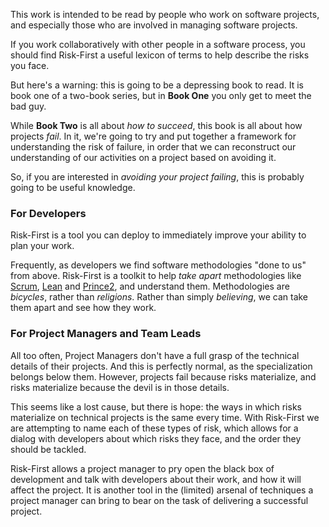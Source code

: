 This work is intended to be read by people who work on software projects, and especially those who are involved in managing software projects.   

If you work collaboratively with other people in a software process, you should find Risk-First a useful lexicon of terms to help describe the risks you face.

But here's a warning: this is going to be a depressing book to read.  It is book one of a two-book series, but in **Book One** you only get to meet the bad guy.  

While **Book Two** is all about _how to succeed_, this book is all about how projects _fail_.   In it, we're going to try and put together a framework for understanding the risk of failure, in order that we can reconstruct our understanding of our activities on a project based on avoiding it. 

So, if you are interested in _avoiding your project failing_, this is probably going to be useful knowledge.  

### For Developers

Risk-First is a tool you can deploy to immediately improve your ability to plan your work.  

Frequently, as developers we find software methodologies "done to us" from above.  Risk-First is a toolkit to help _take apart_ methodologies like [Scrum](), [Lean]() and [Prince2](), and understand them.  Methodologies are _bicycles_, rather than _religions_.  Rather than simply _believing_, we can take them apart and see how they work.

### For Project Managers and Team Leads

All too often, Project Managers don't have a full grasp of the technical details of their projects.  And this is perfectly normal, as the specialization belongs below them.  However, projects fail because risks materialize, and risks materialize because the devil is in those details.  

This seems like a lost cause, but there is hope:  the ways in which risks materialize on technical projects is the same every time.  With Risk-First we are attempting to name each of these types of risk, which allows for a dialog with developers about which risks they face, and the order they should be tackled.    

Risk-First allows a project manager to pry open the black box of development and talk with developers about their work, and how it will affect the project.  It is another tool in the (limited) arsenal of techniques a project manager can bring to bear on the task of delivering a successful project.